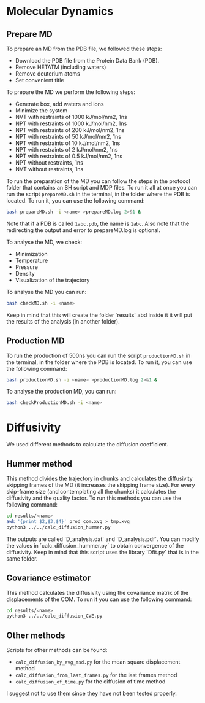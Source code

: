 # Molecular Dynamics

## Prepare MD

To prepare an MD from the PDB file, we followed these steps:
- Download the PDB file from the Protein Data Bank (PDB).
- Remove HETATM (including waters)
- Remove deuterium atoms
- Set convenient title

To prepare the MD we perform the following steps:
- Generate box, add waters and ions
- Minimize the system
- NVT with restraints of 1000 kJ/mol/nm2, 1ns 
- NPT with restraints of 1000 kJ/mol/nm2, 1ns
- NPT with restraints of 200 kJ/mol/nm2, 1ns
- NPT with restraints of 50 kJ/mol/nm2, 1ns
- NPT with restraints of 10 kJ/mol/nm2, 1ns
- NPT with restraints of 2 kJ/mol/nm2, 1ns
- NPT with restraints of 0.5 kJ/mol/nm2, 1ns
- NPT without restraints, 1ns
- NVT without restraints, 1ns

To run the preparation of the MD you can follow the steps in the protocol folder that contains an SH script and MDP files. To run it all at once you can run the script `prepareMD.sh` in the terminal, in the folder where the PDB is located. To run it, you can use the following command:

```bash
bash prepareMD.sh -i <name> >prepareMD.log 2>&1 &
```
Note that if a PDB is called `1abc.pdb`, the name is `1abc`. Also note that the redirecting the output and error to prepareMD.log is optional.

To analyse the MD, we check:
- Minimization
- Temperature
- Pressure
- Density
- Visualization of the trajectory

To analyse the MD you can run:
```bash
bash checkMD.sh -i <name>
```
Keep in mind that this will create the folder ´results´ abd inside it it will put the results of the analysis (in another folder).


## Production MD
To run the production of 500ns you can run the script `productionMD.sh` in the terminal, in the folder where the PDB is located. To run it, you can use the following command:

```bash
bash productionMD.sh -i <name> >productionMD.log 2>&1 &
```
To analyse the production MD, you can run:
```bash
bash checkProductionMD.sh -i <name>
```

# Diffusivity

We used different methods to calculate the diffusion coefficient. 

## Hummer method
This method divides the trajectory in chunks and calculates the diffusivity skipping frames of the MD (it increases the skipping frame size). For every skip-frame size (and contemplating all the chunks) it calculates the diffusivity and the quality factor. To run this methods you can use the following command:

```bash
cd results/<name>
awk '{print $2,$3,$4}' prod_com.xvg > tmp.xvg
python3 ../../calc_diffusion_hummer.py
```
The outputs are called ´D_analysis.dat´ and ´D_analysis.pdf´. You can modify the values in ´calc_diffusion_hummer.py´ to obtain convergence of the diffusivity. Keep in mind that this script uses the library ´Dfit.py´ that is in the same folder.

## Covariance estimator
This method calculates the diffusivity using the covariance matrix of the displacements of the COM. To run it you can use the following command:

```bash
cd results/<name>
python3 ../../calc_diffusion_CVE.py
```

## Other methods
Scripts for other methods can be found:
- `calc_diffusion_by_avg_msd.py` for the mean square displacement method
- `calc_diffusion_from_last_frames.py` for the last frames method
- `calc_diffusion_of_time.py` for the diffusion of time method

I suggest not to use them since they have not been tested properly.


